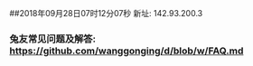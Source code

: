 ##2018年09月28日07时12分07秒 新址: 142.93.200.3
### 兔友常见问题及解答: https://github.com/wanggonging/d/blob/w/FAQ.md

